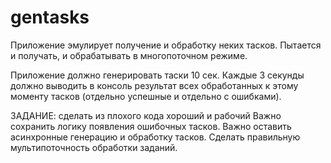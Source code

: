 # gentasks


Приложение эмулирует получение и обработку неких тасков.
Пытается и получать, и обрабатывать в многопоточном режиме.

Приложение должно генерировать таски 10 сек.
Каждые 3 секунды должно выводить в консоль результат
всех обработанных к этому моменту тасков
(отдельно успешные и отдельно с ошибками).

ЗАДАНИЕ: сделать из плохого кода хороший и рабочий 
Важно сохранить логику появления ошибочных тасков.
Важно оставить асинхронные генерацию и обработку тасков.
Сделать правильную мультипоточность обработки заданий.